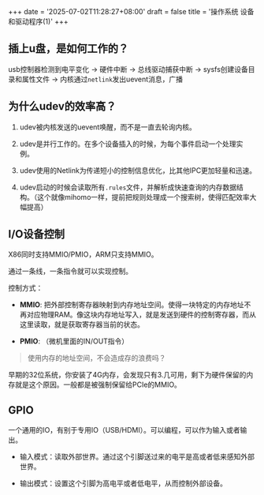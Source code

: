 +++
date = '2025-07-02T11:28:27+08:00'
draft = false
title = '操作系统 设备和驱动程序(1)'
+++

## 插上u盘，是如何工作的？

usb控制器检测到电平变化 -> 硬件中断 -> 总线驱动捕获中断 -> sysfs创建设备目录和属性文件 -> 内核通过`netlink`发出uevent消息，广播

## 为什么udev的效率高？

1. udev被内核发送的uevent唤醒，而不是一直去轮询内核。

2. udev是并行工作的。在多个设备插入的时候，为每个事件启动一个处理实例。

3. udev使用的Netlink为传递短小的控制信息优化，比其他IPC更加轻量和迅速。

4. udev启动的时候会读取所有`.rules`文件，并解析成快速查询的内存数据结构。（这个就像mihomo一样，提前把规则处理成一个搜索树，使得匹配效率大幅提高）

## I/O设备控制

X86同时支持MMIO/PMIO，ARM只支持MMIO。

通过一条线，一条指令就可以实现控制。

控制方式：

- **MMIO**: 把外部控制寄存器映射到内存地址空间。使得一块特定的内存地址不再对应物理RAM。像这块内存地址写入，就是发送到硬件的控制寄存器，而从这里读取，就是获取寄存器当前的状态。

- **PMIO**: （微机里面的IN/OUT指令）

> 使用内存的地址空间，不会造成存的浪费吗？

早期的32位系统，你安装了4G内存，会发现只有3.几可用，剩下为硬件保留的内存就是这个原因。一般都是被强制保留给PCIe的MMIO。

## GPIO

一个通用的IO，有别于专用IO（USB/HDMI）。可以编程，可以作为输入或者输出。

- 输入模式：读取外部世界。通过这个引脚送过来的电平是高或者低来感知外部世界。

- 输出模式：设置这个引脚为高电平或者低电平，从而控制外部设备。